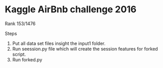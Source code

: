 # Kaggle AirBnb challenge 2016 
Rank 153/1476

Steps
1. Put all data set files insight the input1 folder. 
2. Run seession.py file which will create the session features for forked script.
3. Run forked.py
